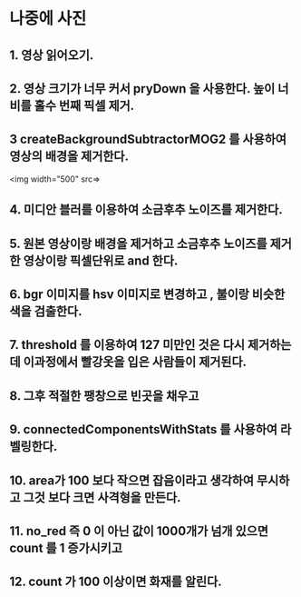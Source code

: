 # 나중에 사진 

## 1. 영상 읽어오기.

## 2. 영상 크기가 너무 커서 pryDown 을 사용한다. 높이 너비를 홀수 번째 픽셀 제거.

## 3  createBackgroundSubtractorMOG2 를 사용하여 영상의 배경을 제거한다.
<img width="500" src=>
## 4. 미디안 블러를 이용하여 소금후추 노이즈를 제거한다.

## 5. 원본 영상이랑 배경을 제거하고 소금후추 노이즈를 제거한 영상이랑 픽셀단위로 and 한다.
## 6. bgr 이미지를 hsv 이미지로 변경하고 , 불이랑 비슷한 색을 검출한다.
## 7. threshold 를 이용하여 127 미만인 것은 다시 제거하는데 이과정에서 빨강옷을 입은 사람들이 제거된다.
## 8. 그후 적절한 팽창으로 빈곳을 채우고
## 9. connectedComponentsWithStats 를 사용하여 라벨링한다.
## 10. area가 100 보다 작으면 잡음이라고 생각하여 무시하고 그것 보다 크면 사격형을 만든다.
## 11. no_red 즉 0 이 아닌 값이 1000개가 넘개 있으면 count 를 1 증가시키고
## 12. count 가 100 이상이면 화재를 알린다.
